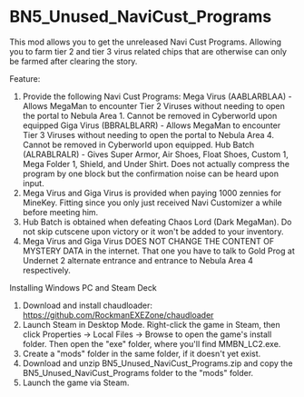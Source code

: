 # BN5_Unused_NaviCust_Programs
This mod allows you to get the unreleased Navi Cust Programs. Allowing you to farm tier 2 and tier 3 virus related chips that are otherwise can only be farmed after clearing the story.


Feature:
1. Provide the following Navi Cust Programs:
  Mega Virus (AABLARBLAA) - Allows MegaMan to encounter Tier 2 Viruses without needing to open the portal to Nebula Area 1. Cannot be removed in Cyberworld upon equipped
  Giga Virus (BBRALBLARR) - Allows MegaMan to encounter Tier 3 Viruses without needing to open the portal to Nebula Area 4. Cannot be removed in Cyberworld upon equipped.
  Hub Batch  (ALRABLRALR) - Gives Super Armor, Air Shoes, Float Shoes, Custom 1, Mega Folder 1, Shield, and Under Shirt. Does not actually compress the program by one block but the confirmation noise can be heard upon input.
2. Mega Virus and Giga Virus is provided when paying 1000 zennies for MineKey. Fitting since you only just received Navi Customizer a while before meeting him.
3. Hub Batch is obtained when defeating Chaos Lord (Dark MegaMan). Do not skip cutscene upon victory or it won't be added to your inventory.
4. Mega Virus and Giga Virus DOES NOT CHANGE THE CONTENT OF MYSTERY DATA in the internet. That one you have to talk to Gold Prog at Undernet 2 alternate entrance and entrance to Nebula Area 4 respectively. 


Installing
Windows PC and Steam Deck
1. Download and install chaudloader: https://github.com/RockmanEXEZone/chaudloader
2. Launch Steam in Desktop Mode. Right-click the game in Steam, then click Properties → Local Files → Browse to open the game's install folder. Then open the "exe" folder, where you'll find MMBN_LC2.exe.
3. Create a "mods" folder in the same folder, if it doesn't yet exist.
4. Download and unzip BN5_Unused_NaviCust_Programs.zip and copy the BN5_Unused_NaviCust_Programs folder to the "mods" folder.
5. Launch the game via Steam.
